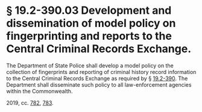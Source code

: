 # § 19.2-390.03 Development and dissemination of model policy on fingerprinting and reports to the Central Criminal Records Exchange.

<p>The Department of State Police shall develop a model policy on the collection of fingerprints and reporting of criminal history record information to the Central Criminal Records Exchange as required by § <a href='/vacode/19.2-390/'>19.2-390</a>. The Department shall disseminate such policy to all law-enforcement agencies within the Commonwealth.</p><p>2019, cc. <a href='http://lis.virginia.gov/cgi-bin/legp604.exe?191+ful+CHAP0782'>782</a>, <a href='http://lis.virginia.gov/cgi-bin/legp604.exe?191+ful+CHAP0783'>783</a>.</p>